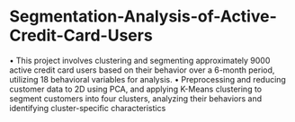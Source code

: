 # Segmentation-Analysis-of-Active-Credit-Card-Users

• This project involves clustering and segmenting approximately 9000 active credit card users based on their behavior over
a 6-month period, utilizing 18 behavioral variables for analysis.
• Preprocessing and reducing customer data to 2D using PCA, and applying K-Means clustering to segment customers into
four clusters, analyzing their behaviors and identifying cluster-specific characteristics

